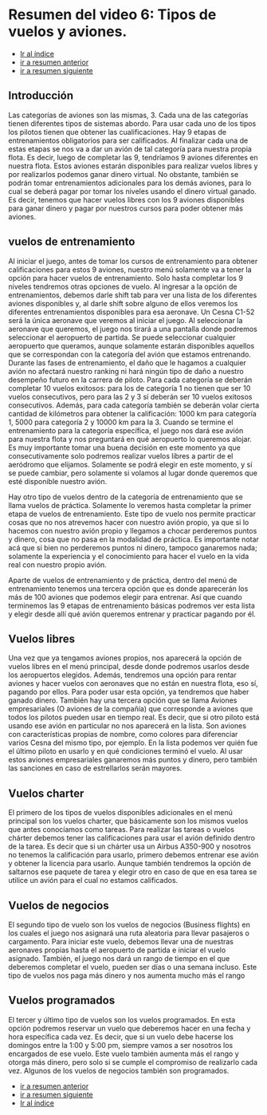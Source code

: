# Resumen del video 6: Tipos de vuelos y aviones.

- [Ir al índice](index.md)
- [ir a resumen anterior](video5.md)
- [ir a resumen siguiente](video7.md)

## Introducción

Las categorías de aviones son las mismas, 3. Cada una de las categorías tienen diferentes tipos de sistemas abordo. Para usar cada uno de los tipos los pilotos tienen que obtener las cualificaciones. Hay 9 etapas de entrenamientos obligatorios para ser calificados. Al finalizar cada una de estas etapas se nos va a dar un avión de tal categoría para nuestra propia flota. Es decir, luego de completar las 9, tendríamos 9 aviones diferentes en nuestra flota. Estos aviones estarán disponibles para realizar vuelos libres y por realizarlos podemos ganar dinero virtual. No obstante, también se podrán tomar entrenamientos adicionales para los demás aviones, para lo cual se deberá pagar por tomar los niveles usando el dinero virtual ganado. Es decir, tenemos que hacer vuelos libres con los 9 aviones disponibles para ganar dinero y pagar por nuestros cursos para poder obtener más aviones.

## vuelos de entrenamiento

Al iniciar el juego, antes de tomar los cursos de entrenamiento para obtener calificaciones para estos 9 aviones, nuestro menú solamente va a tener la opción para hacer vuelos de entrenamiento. Solo hasta completar los 9 niveles tendremos otras opciones de vuelo. Al ingresar a la opción de entrenamientos, debemos darle shift tab para ver una lista de los diferentes aviones disponibles y, al darle shift sobre alguno de ellos veremos los diferentes entrenamientos disponibles para esa aeronave. Un Cesna C1-52 será la única aeronave que veremos al iniciar el juego. Al seleccionar la aeronave que queremos, el juego nos tirará a una pantalla donde podremos seleccionar el aeropuerto de partida. Se puede seleccionar cualquier aeropuerto que queramos, aunque solamente estarán disponibles aquellos que se correspondan con la categoría del avión que estamos entrenando. Durante las fases de entrenamiento, el daño que le hagamos a cualquier avión no afectará nuestro ranking ni hará ningún tipo de daño a nuestro desempeño futuro en la carrera de piloto. Para cada categoría se deberán completar 10 vuelos exitosos: para los de categoría 1 no tienen que ser 10 vuelos consecutivos, pero para las 2 y 3 sí deberán ser 10 vuelos exitosos consecutivos. Además, para cada categoría también se deberán volar cierta cantidad de kilómetros para obtener la calificación: 1000 km para categoría 1, 5000 para categoría 2 y 10000 km para la 3. Cuando se termine el entrenamiento para la categoría específica, el juego nos dará ese avión para nuestra flota y nos preguntará en qué aeropuerto lo queremos alojar. Es muy importante tomar una buena decisión en este momento ya que consecutivamente solo podremos realizar vuelos libres a partir de el aeródromo que elijamos. Solamente se podrá elegir en este momento, y sí se puede cambiar, pero solamente si volamos  al lugar donde queremos que esté disponible nuestro avión.

Hay otro tipo de vuelos dentro de la categoría de entrenamiento que se llama vuelos de práctica. Solamente lo veremos hasta completar la primer etapa de vuelos de entrenamiento. Este tipo de vuelo nos permite practicar cosas que no nos atrevemos hacer con nuestro avión propio, ya que si lo hacemos con nuestro avión propio y llegamos a chocar perderemos puntos y dinero, cosa que no pasa en la modalidad de práctica. Es importante notar acá que si bien no perderemos puntos ni dinero, tampoco ganaremos nada; solamente la experiencia y el conocimiento para hacer el vuelo en la vida real con nuestro propio avión.

Aparte de vuelos de entrenamiento y de práctica, dentro del menú de entrenamiento tenemos una tercera opción que es donde aparecerán los más de 100 aviones que podemos elegir para entrenar. Así que cuando terminemos las 9 etapas de entrenamiento básicas podremos ver esta lista y elegir desde allí qué avión queremos entrenar y practicar pagando por él.

## Vuelos libres

Una vez que ya tengamos aviones propios, nos aparecerá la opción de vuelos libres en el menú principal, desde donde podremos usarlos desde los aeropuertos elegidos. Además, tendremos una opción para rentar aviones y hacer vuelos con aeronaves que no están en nuestra flota, eso sí, pagando por ellos. Para poder usar esta opción, ya tendremos que haber ganado dinero. También hay una tercera opción que se llama Aviones empresariales (O aviones de la compañía) que corresponde a aviones que todos los pilotos pueden usar en tiempo real. Es decir, que si otro piloto está usando ese avión en particular no nos aparecerá en la lista. Son aviones con características propias de nombre, como colores para diferenciar varios Cesna del mismo tipo, por ejemplo. En la lista podemos ver quién fue el último piloto en usarlo y en qué condiciones terminó el vuelo. Al usar estos aviones empresariales ganaremos más puntos y dinero, pero también las sanciones en caso de estrellarlos serán mayores.

## Vuelos charter

El primero de los tipos de vuelos disponibles adicionales en el menú principal son los vuelos charter, que básicamente son los mismos vuelos que antes conocíamos como tareas. Para realizar las tareas o vuelos chárter debemos tener las calificaciones para usar el avión definido dentro de la tarea. Es decir que si un chárter usa un Airbus A350-900 y nosotros no tenemos la calificación para usarlo, primero debemos entrenar ese avión y obtener la licencia para usarlo. Aunque también tendremos la opción de saltarnos ese paquete de tarea y elegir otro en caso de que en esa tarea se utilice un avión para el cual no estamos calificados.

## Vuelos de negocios

El segundo tipo de vuelo son los vuelos de negocios (Business flights) en los cuales el juego nos asignará una ruta aleatoria para llevar pasajeros o cargamento. Para iniciar este vuelo, debemos llevar una de nuestras aeronaves propias hasta el aeropuerto de partida e iniciar el vuelo asignado. También, el juego nos dará un rango de tiempo en el que deberemos completar el vuelo, pueden ser días o una semana incluso. Este tipo de vuelos nos paga más dinero y nos aumenta mucho más el rango

## Vuelos programados

El tercer y último tipo de vuelos son los vuelos programados. En esta opción podremos reservar un vuelo que deberemos hacer en una fecha y hora específica cada vez. Es decir, que si un vuelo debe hacerse los domingos entre la 1:00 y 5:00 pm, siempre vamos a ser nosotros los encargados de ese vuelo. Este vuelo también aumenta más el rango y otorga más dinero, pero solo si se cumple el compromiso de realizarlo cada vez. Algunos de los vuelos de negocios también son programados.

- [ir a resumen anterior](video5.md)
- [ir a resumen siguiente](video7.md)
- [Ir al índice](index.md)
